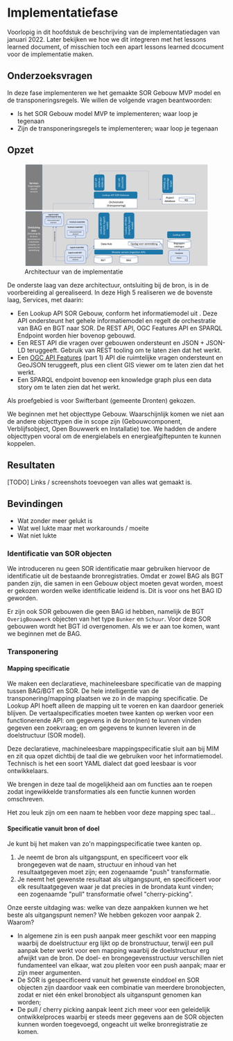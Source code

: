 # Implementatiefase

<aside class="note">Voorlopig in dit hoofdstuk de beschrijving van de implementatiedagen van januari 2022. Later bekijken we hoe we dit integreren met het lessons learned document, of misschien toch een apart lessons learned dcocument voor de implementatie maken.</aside>

## Onderzoeksvragen
In deze fase implementeren we het gemaakte SOR Gebouw MVP model en de transponeringsregels. We willen de volgende vragen beantwoorden: 
- Is het SOR Gebouw model MVP te implementeren; waar loop je tegenaan
- Zijn de transponeringsregels te implementeren; waar loop je tegenaan

## Opzet

<figure id="2022-architectuur">
    <img src="media/2022-architectuur.png" alt="Architectuur van de implementatie"/>
    <figcaption>Architectuur van de implementatie</figcaption>
</figure>

De onderste laag van deze architectuur, ontsluiting bij de bron, is in de voorbereiding al gerealiseerd. In deze High 5 realiseren we de bovenste laag, Services, met daarin: 
- Een Lookup API SOR Gebouw, conform het informatiemodel uit [](#imsor-gebouw-0). Deze API ondersteunt het gehele informatiemodel en regelt de orchestratie van BAG en BGT naar SOR. De REST API, OGC Features API en SPARQL Endpoint worden hier bovenop gebouwd.
- Een REST API die vragen over gebouwen ondersteunt en JSON + JSON-LD teruggeeft. Gebruik van REST tooling om te laten zien dat het werkt.
- Een [OGC API Features](https://ogcapi.ogc.org/features/) (part 1) API die ruimtelijke vragen ondersteunt en GeoJSON teruggeeft, plus een client GIS viewer om te laten zien dat het werkt.
- Een SPARQL endpoint bovenop een knowledge graph plus een data story om te laten zien dat het werkt.

Als proefgebied is voor Swifterbant (gemeente Dronten) gekozen. 

<aside class="note">We beginnen met het objecttype Gebouw. Waarschijnlijk komen we niet aan de andere objecttypen die in scope zijn (Gebouwcomponent, Verblijfsobject, Open Bouwwerk en Installatie) toe. We hadden de andere objecttypen vooral om de energielabels en energieafgiftepunten te kunnen koppelen.</aside>

## Resultaten

[TODO] Links / screenshots toevoegen van alles wat gemaakt is. 

## Bevindingen

- Wat zonder meer gelukt is
- Wat wel lukte maar met workarounds / moeite 
- Wat niet lukte

### Identificatie van SOR objecten
We introduceren nu geen SOR identificatie maar gebruiken hiervoor de identificatie uit de bestaande bronregistraties. Omdat er zowel BAG als BGT panden zijn, die samen in een Gebouw object moeten gevat worden, moest er gekozen worden welke identificatie leidend is. Dit is voor ons het BAG ID geworden. 

Er zijn ook SOR gebouwen die geen BAG id hebben, namelijk de BGT `OverigBouwwerk` objecten van het type `Bunker` en `Schuur`. Voor deze SOR gebouwen wordt het BGT id overgenomen. Als we er aan toe komen, want we beginnen met de BAG.

### Transponering

#### Mapping specificatie
We maken een declaratieve, machineleesbare specificatie van de mapping tussen BAG/BGT en SOR. De hele intelligentie van de transponering/mapping plaatsen we zo in de mapping specificatie. De Lookup API  hoeft alleen de mapping uit te voeren en kan daardoor generiek blijven. De vertaalspecificaties moeten twee kanten op werken voor een functionerende API: om gegevens in de bron(nen) te kunnen vinden gegeven een zoekvraag; en om gegevens te kunnen leveren in de doelstructuur (SOR model). 

Deze declaratieve, machineleesbare mappingspecificatie sluit aan bij MIM en zit qua opzet dichtbij de taal die we gebruiken voor het informatiemodel. Technisch is het een soort YAML dialect dat goed leesbaar is voor ontwikkelaars.

We brengen in deze taal de mogelijkheid aan om functies aan te roepen zodat ingewikkelde transformaties als een functie kunnen worden omschreven.

<aside class="issue">Het zou leuk zijn om een naam te hebben voor deze mapping spec taal...</aside>

#### Specificatie vanuit bron of doel
Je kunt bij het maken van zo'n mappingspecificatie twee kanten op. 
1. Je neemt de bron als uitgangspunt, en specificeert voor elk brongegeven wat de naam, structuur en inhoud van het resultaatgegeven moet zijn; een zogenaamde "push" transformatie.
1. Je neemt het gewenste resultaat als uitgangspunt, en specificeert voor elk resultaatgegeven waar je dat precies in de brondata kunt vinden; een zogenaamde "pull" transformatie ofwel "cherry-picking". 

Onze eerste uitdaging was: welke van deze aanpakken kunnen we het beste als uitgangspunt nemen? We hebben gekozen voor aanpak 2. Waarom? 
- In algemene zin is een push aanpak meer geschikt voor een mapping waarbij de doelstructuur erg lijkt op de bronstructuur, terwijl een pull aanpak beter werkt voor een mapping waarbij de doelstructuur erg afwijkt van de bron. De doel- en brongegevensstructuur verschillen niet fundamenteel van elkaar, wat zou pleiten voor een push aanpak; maar er zijn meer argumenten.
- De SOR is gespecificeerd vanuit het gewenste einddoel en SOR objecten zijn daardoor vaak een combinatie van meerdere bronobjecten, zodat er niet één enkel bronobject als uitganspunt genomen kan worden;
- De pull / cherry picking aanpak leent zich meer voor een geleidelijk ontwikkelproces waarbij er steeds meer gegevens aan de SOR objecten kunnen worden toegevoegd, ongeacht uit welke bronregistratie ze komen.


